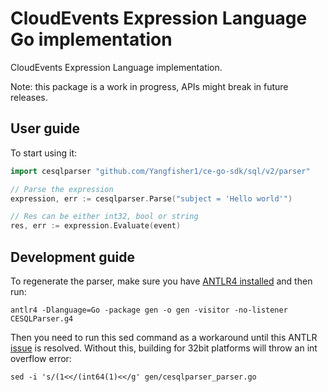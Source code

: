 # CloudEvents Expression Language Go implementation

CloudEvents Expression Language implementation.

Note: this package is a work in progress, APIs might break in future releases.

## User guide

To start using it:

```go
import cesqlparser "github.com/Yangfisher1/ce-go-sdk/sql/v2/parser"

// Parse the expression
expression, err := cesqlparser.Parse("subject = 'Hello world'")

// Res can be either int32, bool or string
res, err := expression.Evaluate(event)
```

## Development guide

To regenerate the parser, make sure you have [ANTLR4 installed](https://github.com/antlr/antlr4/blob/master/doc/getting-started.md) and then run:

```shell
antlr4 -Dlanguage=Go -package gen -o gen -visitor -no-listener CESQLParser.g4
```

Then you need to run this sed command as a workaround until this ANTLR [issue](https://github.com/antlr/antlr4/issues/2433) is resolved. Without this, building for 32bit platforms will throw an int overflow error: 
```shell
sed -i 's/(1<</(int64(1)<</g' gen/cesqlparser_parser.go
```
